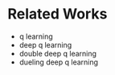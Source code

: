 # Related Works

-   q learning
-   deep q learning
-   double deep q learning
-   dueling deep q learning

